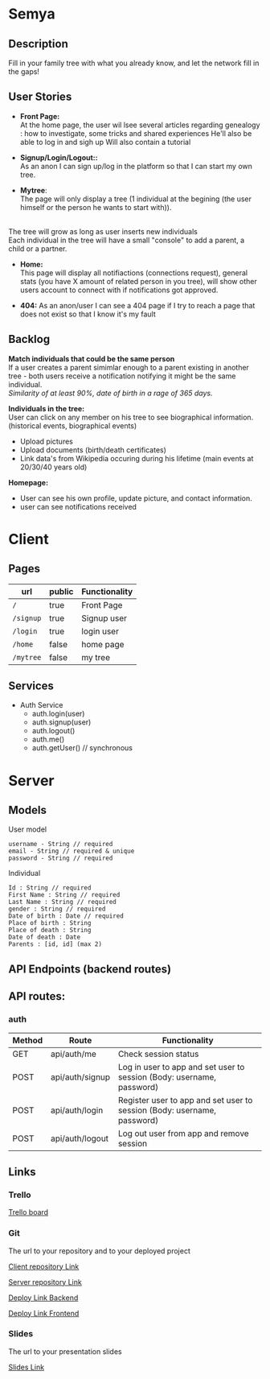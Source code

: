 # Semya


## Description

Fill in your family tree with what you already know, and let the network fill in the gaps! 


## User Stories

- **Front Page:**  
At the home page, the user wil lsee several articles regarding genealogy : how to investigate, some tricks and shared experiences
He'll also be able to log in and sigh up
Will also contain a tutorial

-  **Signup/Login/Logout::**<br/>As an anon I can sign up/log in the platform so that I can start my own tree. 

- **Mytree**:<br/>The page will only display a tree (1 individual at the begining (the user himself or the person he wants to start with)).
<br/>
The tree will grow as long as user inserts new individuals
<br/>Each individual in the tree will have a small "console" to add a parent, a child or a partner.

- **Home:**<br/>This page will display all notifiactions (connections request), general stats (you have X amount of related person in you tree), will show other users account to connect with if notifications got approved.

-  **404:** As an anon/user I can see a 404 page if I try to reach a page that does not exist so that I know it's my fault


## Backlog

**Match individuals that could be the same person** 
<br> 
If a user creates a parent simimlar enough to a parent existing in another tree - both users receive a notification notifying it might be the same individual.
<br> _Similarity of at least 90%, date of birth in a rage of 365 days._

**Individuals in the tree:**<br/>
User can click on any member on his tree to see biographical information.  (historical events, biographical events)
- Upload pictures 
- Upload documents (birth/death certificates)
- Link data's from Wikipedia occuring during his lifetime (main events at 20/30/40 years old)

**Homepage:**
- User can see his own profile, update picture, and contact information.
- user can see notifications received
  
# Client

## Pages

| url | public | Functionality |
|-----|-------|---------------|
| `/` | true | Front Page|
| `/signup` | true | Signup user |
| `/login` | true | login user |
| `/home` | false | home page |
| `/mytree` | false | my tree |

## Services

- Auth Service
  - auth.login(user)
  - auth.signup(user)
  - auth.logout()
  - auth.me()
  - auth.getUser() // synchronous

# Server

## Models

User model

```
username - String // required
email - String // required & unique
password - String // required
```

Individual

```
Id : String // required
First Name : String // required
Last Name : String // required
gender : String // required
Date of birth : Date // required
Place of birth : String
Place of death : String
Date of death : Date 
Parents : [id, id] (max 2)

```

## API Endpoints (backend routes)

## API routes:

### auth
|Method|Route|Functionality|
|---|---|---|
|GET|api/auth/me|Check session status|
|POST|api/auth/signup|Log in user to app and set user to session (Body: username, password)|
|POST|api/auth/login|Register user to app and set user to session (Body: username, password)|
|POST|api/auth/logout|Log out user from app and remove session|
  

## Links

### Trello

[Trello board](https://trello.com/b/eljtbfFm/semya)

### Git

The url to your repository and to your deployed project

[Client repository Link](https://github.com/ChristopheP96/Semya---FrontEnd)

[Server repository Link](https://github.com/ChristopheP96/Semya---API)

[Deploy Link Backend](http://heroku.com)

[Deploy Link Frontend]()

### Slides

The url to your presentation slides

[Slides Link](https://docs.google.com/presentation/d/1EmxYyWHjn8xdyNRBCBe-seNJuOGMbkbhc7dPZqKEdWw/edit#slide=id.p)
